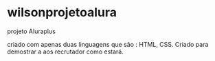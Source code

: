 # wilsonprojetoalura

projeto Aluraplus 

criado com apenas duas linguagens que são : HTML, CSS. Criado para demostrar a aos recrutador como estará.